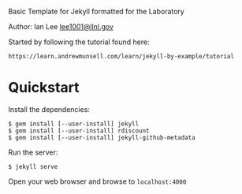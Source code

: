 Basic Template for Jekyll formatted for the Laboratory

Author: Ian Lee <lee1001@llnl.gov>

Started by following the tutorial found here:

    https://learn.andrewmunsell.com/learn/jekyll-by-example/tutorial

# Quickstart

Install the dependencies:

    $ gem install [--user-install] jekyll
    $ gem install [--user-install] rdiscount
    $ gem install [--user-install] jekyll-github-metadata

Run the server:

    $ jekyll serve

Open your web browser and browse to `localhost:4000`
